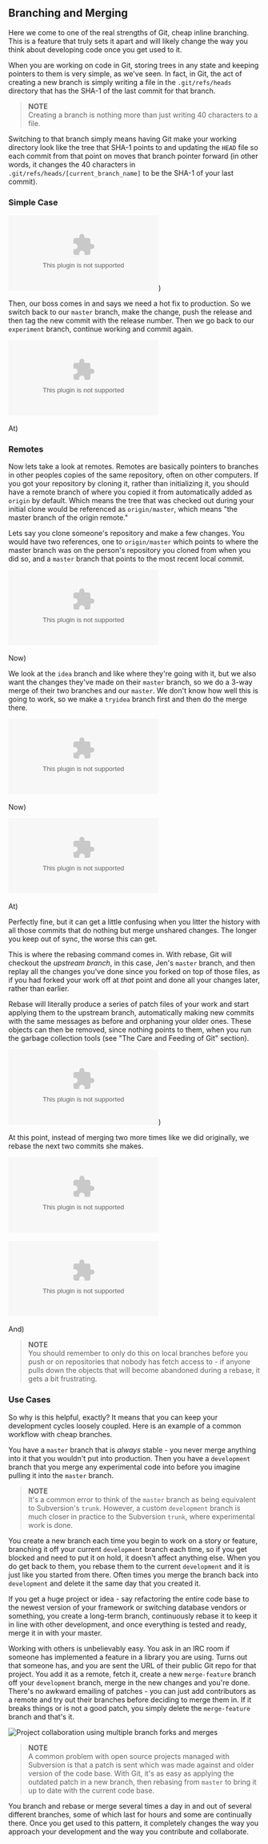 <!--
SPDX-FileCopyrightText: 2008 Geoffrey Grosenbach <boss@topfunky.com>
SPDX-FileCopyrightText: 2008 Scott Chacon <schacon@gmail.com>
SPDX-FileCopyrightText: 2023 Ezra Citron <93603564+ezra-oodle@users.noreply.github.com>
SPDX-FileCopyrightText: 2023 Robin Vobruba <hoijui.quaero@gmail.com>
SPDX-FileCopyrightText: 2023 gilch <gilch@users.noreply.github.com>

SPDX-License-Identifier: CC-BY-SA-3.0
-->

## Branching and Merging

Here we come to one of the real strengths of Git,
cheap inline branching.
This is a feature that truly sets it apart
and will likely change the way you think about developing code
once you get used to it.

When you are working on code in Git,
storing trees in any state and keeping pointers to them is very simple,
as we've seen.
In fact,
in Git,
the act of creating a new branch
is simply writing a file in the `.git/refs/heads` directory
that has the SHA-1 of the last commit for that branch.

> **NOTE** \
Creating a branch is nothing more than just writing 40 characters to a file.

Switching to that branch simply means
having Git make your working directory look like the tree that SHA-1 points to
and updating the `HEAD` file so each commit from that point on
moves that branch pointer forward
(in other words,
it changes the 40 characters in `.git/refs/heads/[current_branch_name]`
to be the SHA-1 of your last commit).

### Simple Case

![](../artwork/vector/Branches1.eps))

Then,
our boss comes in and says we need a hot fix to production.
So we switch back to our `master` branch,
make the change,
push the release and then tag the new commit with the release number.
Then we go back to our `experiment` branch,
continue working and commit again.

![](../artwork/vector/Branch_Story2.eps)

At)

### Remotes

Now lets take a look at remotes.
Remotes are basically pointers to branches
in other peoples copies of the same repository,
often on other computers.
If you got your repository by cloning it,
rather than initializing it,
you should have a remote branch of where you copied it from
automatically added as `origin` by default.
Which means the tree that was checked out during your initial clone
would be referenced as `origin/master`,
which means "the master branch of the origin remote."

Lets say you clone someone's repository and make a few changes.
You would have two references,
one to `origin/master` which points to where the master branch was
on the person's repository you cloned from when you did so,
and a `master` branch that points to the most recent local commit.

![](../artwork/vector/Remote_Story1.eps)

Now)

We look at the `idea` branch and like where they're going with it,
but we also want the changes they've made on their `master` branch,
so we do a 3-way merge of their two branches and our `master`.
We don't know how well this is going to work,
so we make a `tryidea` branch first and then do the merge there.

![](../artwork/vector/Remote_Story3.eps)

Now)

![](../artwork/vector/Rebase1.eps)

At)

Perfectly fine,
but it can get a little confusing
when you litter the history with all those commits
that do nothing but merge unshared changes.
The longer you keep out of sync,
the worse this can get.

This is where the rebasing command comes in.
With rebase,
Git will checkout the *upstream branch*,
in this case,
Jen's `master` branch,
and then replay all the changes you've done since you forked on top of those files,
as if you had forked your work off at *that* point and done all your changes later,
rather than earlier.

Rebase will literally produce a series of patch files of your work
and start applying them to the upstream branch,
automatically making new commits with the same messages as before
and orphaning your older ones.
These objects can then be removed,
since nothing points to them,
when you run the garbage collection tools
(see "The Care and Feeding of Git" section).

![](../artwork/vector/Rebase3.eps))

At this point,
instead of merging two more times like we did originally,
we rebase the next two commits she makes.

![](../artwork/vector/Rebase5.eps)

![](../artwork/vector/Rebase6.eps)

And)

> **NOTE** \
You should remember to only do this on local branches before you push
or on repositories that nobody has fetch access to -
if anyone pulls down the objects that will become abandoned during a rebase,
it gets a bit frustrating.

### Use Cases

So why is this helpful,
exactly? It means that you can keep your development cycles loosely coupled.
Here is an example of a common workflow with cheap branches.

You have a `master` branch that is *always* stable -
you never merge anything into it that you wouldn't put into production.
Then you have a `development` branch
that you merge any experimental code into
before you imagine pulling it into the `master` branch.

> **NOTE** \
It's a common error to think of the `master` branch
as being equivalent to Subversion's `trunk`.
However,
a custom `development` branch is much closer in practice
to the Subversion `trunk`,
where experimental work is done.

You create a new branch each time you begin to work on a story or feature,
branching it off your current `development` branch each time,
so if you get blocked and need to put it on hold,
it doesn't affect anything else.
When you do get back to them,
you rebase them to the current `development`
and it is just like you started from there.
Often times you merge the branch back into `development`
and delete it the same day that you created it.

If you get a huge project or idea -
say refactoring the entire code base to the newest version of your framework
or switching database vendors or something,
you create a long-term branch,
continuously rebase it to keep it in line with other development,
and once everything is tested and ready,
merge it in with your master.

Working with others is unbelievably easy.
You ask in an IRC room
if someone has implemented a feature in a library you are using.
Turns out that someone has,
and you are sent the URL of their public Git repo for that project.
You add it as a remote,
fetch it,
create a new `merge-feature` branch off your `development` branch,
merge in the new changes and you're done.
There's no awkward emailing of patches -
you can just add contributors as a remote
and try out their branches before deciding to merge them in.
If it breaks things or is not a good patch,
you simply delete the `merge-feature` branch and that's it.

![Project collaboration using multiple branch forks and merges](
../artwork/bitmap/branching.png)

> **NOTE** \
A common problem with open source projects managed with Subversion
is that a patch is sent
which was made against and older version of the code base.
With Git,
it's as easy as applying the outdated patch in a new branch,
then rebasing from `master` to bring it up to date
with the current code base.

You branch and rebase or merge several times a day
in and out of several different branches,
some of which last for hours and some are continually there.
Once you get used to this pattern,
it completely changes the way you approach your development
and the way you contribute and collaborate.
